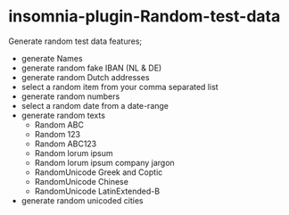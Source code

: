 # insomnia-plugin-Random-test-data 
Generate random test data 
features;
- generate Names
- generate random fake IBAN  (NL & DE)
- generate random Dutch addresses
- select a random item from your comma separated list
- generate random numbers
- select a random date from a date-range
- generate random texts 
	- Random ABC
	- Random 123
	- Random ABC123
	- Random lorum ipsum
	- Random lorum ipsum company jargon
	- RandomUnicode Greek and Coptic	
    - RandomUnicode Chinese	
    - RandomUnicode LatinExtended-B	
- generate random unicoded cities
